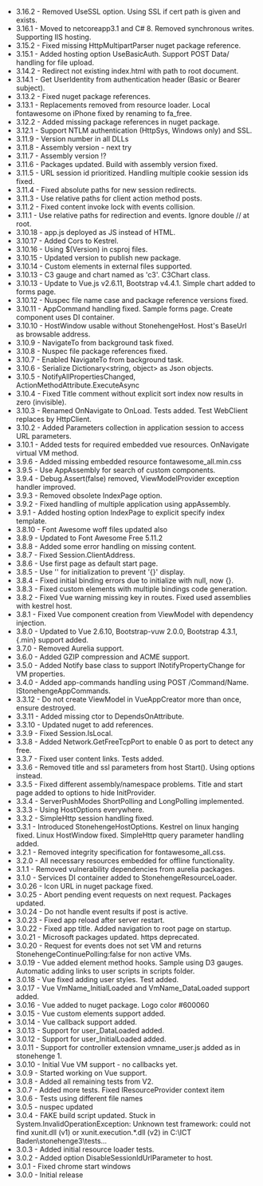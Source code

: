 
* 3.16.2 - Removed UseSSL option. Using SSL if cert path is given and exists.
* 3.16.1 - Moved to netcoreapp3.1 and C# 8. Removed synchronous writes. Supporting IIS hosting.
* 3.15.2 - Fixed missing HttpMultipartParser nuget package reference.
* 3.15.1 - Added hosting option UseBasicAuth. Support POST Data/ handling for file upload.
* 3.14.2 - Redirect not existing index.html with path to root document.
* 3.14.1 - Get UserIdentity from authentication header (Basic or Bearer subject).
* 3.13.2 - Fixed nuget package references.
* 3.13.1 - Replacements removed from resource loader. Local fontawesome on iPhone fixed by renaming to fa_free.
* 3.12.2 - Added missing package references in nuget package.
* 3.12.1 - Support NTLM authentication (HttpSys, Windows only) and SSL.
* 3.11.9 - Version number in all DLLs
* 3.11.8 - Assembly version - next try
* 3.11.7 - Assembly version !?
* 3.11.6 - Packages updated. Build with assembly version fixed.
* 3.11.5 - URL session id prioritized. Handling multiple cookie session ids fixed.
* 3.11.4 - Fixed absolute paths for new session redirects.
* 3.11.3 - Use relative paths for client action method posts.
* 3.11.2 - Fixed content invoke lock with events collision.
* 3.11.1 - Use relative paths for redirection and events. Ignore double // at root.
* 3.10.18 - app.js deployed as JS instead of HTML.
* 3.10.17 - Added Cors to Kestrel.
* 3.10.16 - Using $(Version) in csproj files.
* 3.10.15 - Updated version to publish new package.
* 3.10.14 - Custom elements in external files supported.
* 3.10.13 - C3 gauge and chart named as 'c3'. C3Chart class.
* 3.10.13 - Update to Vue.js v2.6.11, Bootstrap v4.4.1. Simple chart added to forms page.
* 3.10.12 - Nuspec file name case and package reference versions fixed.
* 3.10.11 - AppCommand handling fixed. Sample forms page. Create component uses DI container.
* 3.10.10 - HostWindow usable without StonehengeHost. Host's BaseUrl as browsable address.
* 3.10.9 - NavigateTo from background task fixed.
* 3.10.8 - Nuspec file package references fixed.
* 3.10.7 - Enabled NavigateTo from background task.
* 3.10.6 - Serialize Dictionary<string, object> as Json objects.
* 3.10.5 - NotifyAllPropertiesChanged, ActionMethodAttribute.ExecuteAsync
* 3.10.4 - Fixed Title comment without explicit sort index now results in zero (invisible). 
* 3.10.3 - Renamed OnNavigate to OnLoad. Tests added. Test WebClient replaces by HttpClient. 
* 3.10.2 - Added Parameters collection in application session to access URL parameters.
* 3.10.1 - Added tests for required embedded vue resources. OnNavigate virtual VM method.
* 3.9.6 - Added missing embedded resource fontawesome_all.min.css
* 3.9.5 - Use AppAssembly for search of custom components.
* 3.9.4 - Debug.Assert(false) removed, ViewModelProvider exception handler improved.
* 3.9.3 - Removed obsolete IndexPage option.
* 3.9.2 - Fixed handling of multiple application using appAssembly.
* 3.9.1 - Added hosting option IndexPage to explicit specify index template.
* 3.8.10 - Font Awesome woff files updated also
* 3.8.9 - Updated to Font Awesome Free 5.11.2
* 3.8.8 - Added some error handling on missing content.
* 3.8.7 - Fixed Session.ClientAddress.
* 3.8.6 - Use first page as default start page.
* 3.8.5 - Use '' for initialization to prevent '{}' display.
* 3.8.4 - Fixed initial binding errors due to initialize with null, now {}.
* 3.8.3 - Fixed custom elements with multiple bindings code generation.
* 3.8.2 - Fixed Vue warning missing key in routes. Fixed used assemblies with kestrel host.
* 3.8.1 - Fixed Vue component creation from ViewModel with dependency injection.
* 3.8.0 - Updated to Vue 2.6.10, Bootstrap-vuw 2.0.0, Bootstrap 4.3.1, {.min} support added.
* 3.7.0 - Removed Aurelia support.
* 3.6.0 - Added GZIP compression and ACME support.
* 3.5.0 - Added Notify<T> base class to support INotifyPropertyChange for VM properties.
* 3.4.0 - Added app-commands handling using POST /Command/Name. IStonehengeAppCommands.
* 3.3.12 - Do not create ViewModel in VueAppCreator more than once, ensure destroyed.
* 3.3.11 - Added missing ctor to DependsOnAttribute.
* 3.3.10 - Updated nuget to add references.
* 3.3.9 - Fixed Session.IsLocal.
* 3.3.8 - Added Network.GetFreeTcpPort to enable 0 as port to detect any free.
* 3.3.7 - Fixed user content links. Tests added.
* 3.3.6 - Removed title and ssl parameters from host Start(). Using options instead.
* 3.3.5 - Fixed different assembly/namespace problems. Title and start page added to options to hide InitProvider.
* 3.3.4 - ServerPushModes ShortPolling and LongPolling implemented.
* 3.3.3 - Using HostOptions everywhere. 
* 3.3.2 - SimpleHttp session handling fixed. 
* 3.3.1 - Introduced StonehengeHostOptions. Kestrel on linux hanging fixed. 
          Linux HostWindow fixed. SimpleHttp query parameter handling added. 
* 3.2.1 - Removed integrity specification for fontawesome_all.css.
* 3.2.0 - All necessary resources embedded for offline functionality.
* 3.1.1 - Removed vulnerability dependencies from aurelia packages.
* 3.1.0 - Services DI container added to StonehengeResourceLoader.
* 3.0.26 - Icon URL in nuget package fixed.
* 3.0.25 - Abort pending event requests on next request. Packages updated.
* 3.0.24 - Do not handle event results if post is active.
* 3.0.23 - Fixed app reload after server restart.
* 3.0.22 - Fixed app title. Added navigation to root page on startup.
* 3.0.21 - Microsoft packages updated. https deprecated.
* 3.0.20 - Request for events does not set VM and returns StonehengeContinuePolling:false for non active VMs.
* 3.0.19 - Vue added element method hooks. Sample using D3 gauges. Automatic adding links to user scripts in scripts folder.
* 3.0.18 - Vue fixed adding user styles. Test added.
* 3.0.17 - Vue VmName_InitialLoaded and VmName_DataLoaded support added.
* 3.0.16 - Vue added to nuget package. Logo color #600060
* 3.0.15 - Vue custom elements support added.
* 3.0.14 - Vue callback support added.
* 3.0.13 - Support for user_DataLoaded added.
* 3.0.12 - Support for user_InitialLoaded added.
* 3.0.11 - Support for controller extension vmname_user.js added as in stonehenge 1.
* 3.0.10 - Initial Vue VM support - no callbacks yet.
* 3.0.9 - Started working on Vue support.
* 3.0.8 - Added all remaining tests from V2.
* 3.0.7 - Added more tests. Fixed IResourceProvider context item
* 3.0.6 - Tests using different file names
* 3.0.5 - nuspec updated
* 3.0.4 - FAKE build script updated. Stuck in System.InvalidOperationException: Unknown test framework: could not find xunit.dll (v1) or xunit.execution.*.dll (v2) in C:\ICT Baden\stonehenge3\tests...
* 3.0.3 - Added initial resource loader tests.
* 3.0.2 - Added option DisableSessionIdUrlParameter to host.
* 3.0.1 - Fixed chrome start windows
* 3.0.0 - Initial release

